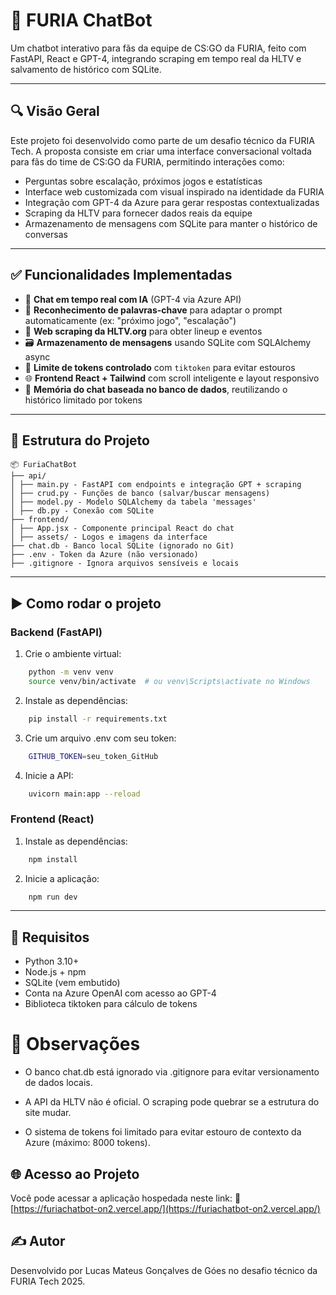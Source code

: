 # 🦁 FURIA ChatBot

Um chatbot interativo para fãs da equipe de CS:GO da FURIA, feito com FastAPI, React e GPT-4, integrando scraping em tempo real da HLTV e salvamento de histórico com SQLite.

---

## 🔍 Visão Geral

Este projeto foi desenvolvido como parte de um desafio técnico da FURIA Tech. A proposta consiste em criar uma interface conversacional voltada para fãs do time de CS:GO da FURIA, permitindo interações como:

- Perguntas sobre escalação, próximos jogos e estatísticas
- Interface web customizada com visual inspirado na identidade da FURIA
- Integração com GPT-4 da Azure para gerar respostas contextualizadas
- Scraping da HLTV para fornecer dados reais da equipe
- Armazenamento de mensagens com SQLite para manter o histórico de conversas

---

## ✅ Funcionalidades Implementadas

- 💬 **Chat em tempo real com IA** (GPT-4 via Azure API)
- 📅 **Reconhecimento de palavras-chave** para adaptar o prompt automaticamente (ex: "próximo jogo", "escalação")
- 🔎 **Web scraping da HLTV.org** para obter lineup e eventos
- 🗃️ **Armazenamento de mensagens** usando SQLite com SQLAlchemy async
- 🧠 **Limite de tokens controlado** com `tiktoken` para evitar estouros
- 🌐 **Frontend React + Tailwind** com scroll inteligente e layout responsivo
- 🔁 **Memória do chat baseada no banco de dados**, reutilizando o histórico limitado por tokens

---

## 🧱 Estrutura do Projeto
```shell
📦 FuriaChatBot 
├── api/
│ ├── main.py - FastAPI com endpoints e integração GPT + scraping
│ ├── crud.py - Funções de banco (salvar/buscar mensagens)
│ ├── model.py - Modelo SQLAlchemy da tabela 'messages'
│ ├── db.py - Conexão com SQLite
├── frontend/
│ ├── App.jsx - Componente principal React do chat
│ ├── assets/ - Logos e imagens da interface
├── chat.db - Banco local SQLite (ignorado no Git)
├── .env - Token da Azure (não versionado)
├── .gitignore - Ignora arquivos sensíveis e locais
```

---

## ▶️ Como rodar o projeto

### Backend (FastAPI)

1. Crie o ambiente virtual:
```bash
    python -m venv venv
    source venv/bin/activate  # ou venv\Scripts\activate no Windows
```

2. Instale as dependências:
```bash
    pip install -r requirements.txt
```

3. Crie um arquivo .env com seu token:
```bash
    GITHUB_TOKEN=seu_token_GitHub
```
4. Inicie a API:
```bash
    uvicorn main:app --reload
```

### Frontend (React)

1. Instale as dependências:
```bash
    npm install
```

2. Inicie a aplicação:
```bash
    npm run dev
```

---
## 🛑 Requisitos

- Python 3.10+
- Node.js + npm
- SQLite (vem embutido)
- Conta na Azure OpenAI com acesso ao GPT-4
- Biblioteca tiktoken para cálculo de tokens

# 🧾 Observações
- O banco chat.db está ignorado via .gitignore para evitar versionamento de dados locais.

- A API da HLTV não é oficial. O scraping pode quebrar se a estrutura do site mudar.

- O sistema de tokens foi limitado para evitar estouro de contexto da Azure (máximo: 8000 tokens).

## 🌐 Acesso ao Projeto
Você pode acessar a aplicação hospedada neste link:
🔗 [https://furiachatbot-on2.vercel.app/](https://furiachatbot-on2.vercel.app/)
## ✍️ Autor
Desenvolvido por Lucas Mateus Gonçalves de Góes no desafio técnico da FURIA Tech 2025.
